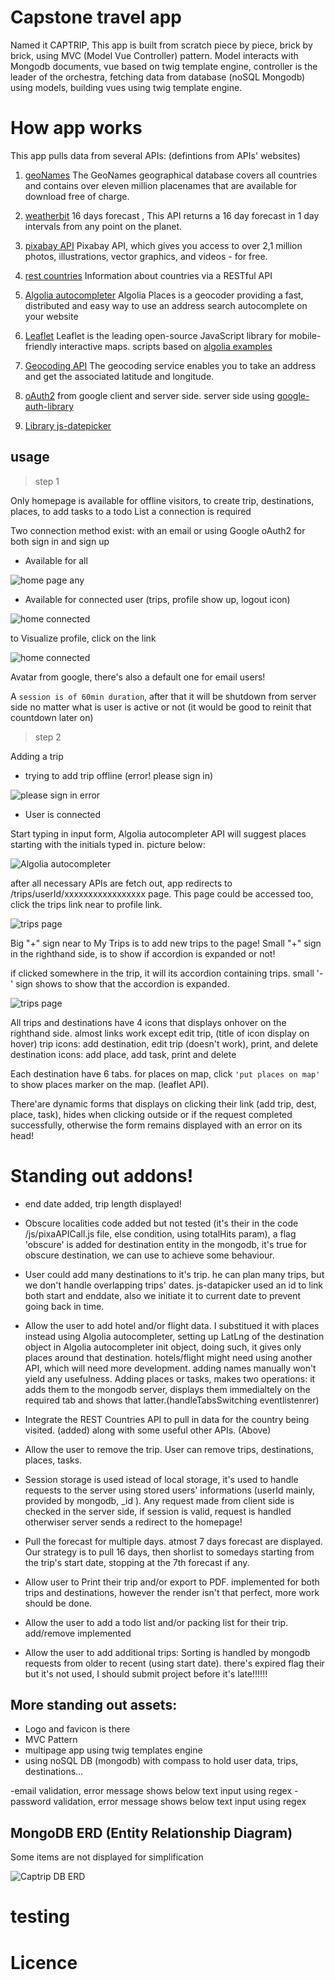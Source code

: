 # Capstone travel app
Named it CAPTRIP, This app is built from scratch piece by piece, brick by brick, using MVC (Model Vue Controller) pattern. Model interacts with Mongodb documents, vue based on twig template engine, controller is the leader of the orchestra, fetching data from database (noSQL Mongodb) using models, building vues using twig template engine.
# How app works

This app pulls data from several APIs: (defintions from APIs' websites)

1. [geoNames](http://www.geonames.org/) The GeoNames geographical database covers all countries and contains over eleven million placenames that are available for download free of charge.

2. [weatherbit](https://www.weatherbit.io/api/weather-forecast-16-day)
16 days forecast , This API returns a 16 day forecast in 1 day intervals from any point on the planet.

3. [pixabay API](https://pixabay.com/api/docs/) Pixabay API, which gives you access to over 2,1 million photos, illustrations, vector graphics, and videos - for free.

4. [rest countries](https://restcountries.eu/) Information about countries via a RESTful API

5. [Algolia autocompleter](//community.algolia.com/places/documentation.html#api-options-container) Algolia Places is a geocoder providing a fast, distributed and easy way to use an address search autocomplete on your website

6. [Leaflet](https://leafletjs.com/) Leaflet is the leading open-source JavaScript library for mobile-friendly interactive maps. scripts based on [algolia examples](https://community.algolia.com/places/examples.html)

7. [Geocoding API](https://developer.mapquest.com/documentation/geocoding-api/address/get/) The geocoding service enables you to take an address and get the associated latitude and longitude.

8. [oAuth2](https://developers.google.com/identity/protocols/oauth2/javascript-implicit-flow) from google client and server side. server side using [google-auth-library](https://www.npmjs.com/package/google-auth-library)

9. [Library js-datepicker](https://www.npmjs.com/package/js-datepicker)
## usage 
> step 1

Only homepage is available for offline visitors, to create trip, destinations, places, to add tasks to a todo List a connection is required

Two connection method exist: with an email or using Google oAuth2 for both sign in and sign up

* Available for all

![home page any ](https://github.com/anaruz-source/capstone-travel-app/blob/master/readmeassets/anyvisitors.png?raw=true)



* Available for connected user (trips, profile show up, logout icon)


![home connected](https://github.com/anaruz-source/capstone-travel-app/blob/master/readmeassets/connected.png?raw=true)

to Visualize profile, click on the link


![home connected](https://github.com/anaruz-source/capstone-travel-app/blob/master/readmeassets/profile.png?raw=true)

Avatar from google, there's also a default one for email users!

A ```session is of 60min duration```, after that it will be shutdown from server side no matter what is user is active or not (it would be good to reinit that countdown later on)

> step 2 

Adding a trip

* trying to add trip offline (error! please sign in)

![please sign in error](https://github.com/anaruz-source/capstone-travel-app/blob/master/readmeassets/anyvisitors.png?raw=true)

* User is connected

Start typing in input form, Algolia autocompleter API will suggest places starting with the initials typed in. picture below:

![Algolia autocompleter](https://github.com/anaruz-source/capstone-travel-app/blob/master/readmeassets/algoliaauto.png?raw=true)

after all necessary APIs are fetch out, app redirects to /trips/userId/xxxxxxxxxxxxxxxxx page. This page could be accessed too, click the trips link near to profile link.


![trips page](https://github.com/anaruz-source/capstone-travel-app/blob/master/readmeassets/trips.png?raw=true)

Big "+" sign near to My Trips is to add new trips to the page!
Small "+" sign in the righthand side, is to show if accordion is expanded or not!

if clicked somewhere in the trip, it will its accordion containing trips. small '-' sign shows to show that the accordion is expanded.

![trips page](https://github.com/anaruz-source/capstone-travel-app/blob/master/readmeassets/destinations.png?raw=true)

All trips and destinations have 4 icons that displays onhover on the righthand side. almost links work except edit trip, (title of icon display on hover)
trip icons: add destination, edit trip (doesn't work), print, and delete
destination icons: add place, add task, print and delete

Each destination have 6 tabs. for places on map, click ``'put places on map'`` to show places marker on the map. (leaflet API).

There'are dynamic forms that displays on clicking their link (add trip, dest, place, task), hides when clicking outside or if the request completed successfully, otherwise the form remains displayed with an error on its head!

# Standing out addons!

- end date added, trip length displayed!

- Obscure localities code added but not tested (it's their in the code /js/pixaAPICall.js file, else condition, using totalHits param), a flag 'obscure' is added for destination entity in the mongodb, it's true for obscure destination, we can use to achieve some behaviour.

- User could add many destinations to it's trip. he can plan many trips, but we don't handle overlapping trips' dates. js-datapicker used an id to link both start and enddate, also we initiate it to current date to prevent going back in time.

-  Allow the user to add hotel and/or flight data. I substitued it with places instead using Algolia autocompleter, setting up LatLng of the destination object in Algolia autocompleter init object, doing such, it gives only places around that destination. hotels/flight might need using another API, which will need more development. adding names manually won't yield any usefulness.
Adding places or tasks, makes two operations: it adds them to the mongodb server, displays them immedialtely on the required tab and shows that latter.(handleTabsSwitching eventlistenrer)

- Integrate the REST Countries API to pull in data for the country being visited. (added) along with some useful other APIs. (Above)
- Allow the user to remove the trip. User can remove trips, destinations, places, tasks.

- Session storage is used istead of local storage, it's used to handle requests to the server using stored users' informations (userId mainly, provided by mongodb, _id ). Any request made from client side is checked in the server side, if session is valid, request is handled otherwiser server sends a redirect to the homepage!

- Pull the forecast for multiple days. atmost 7 days forecast are displayed. Our strategy is to pull 16 days, then shorlist to somedays starting from the trip's start date, stopping at the 7th forecast if any.

- Allow user to Print their trip and/or export to PDF. implemented for both trips and destinations, however the render isn't that perfect, more work should be done.

- Allow the user to add a todo list and/or packing list for their trip. add/remove implemented

- Allow the user to add additional trips: Sorting is handled by mongodb requests from older to recent (using start date). there's expired flag their but it's not used, I should submit project before it's late!!!!!!

## More standing out assets:

- Logo and favicon is there
- MVC Pattern
- multipage app using twig templates engine
- using noSQL DB (mongodb) with compass to hold user data, trips, destinations... 

-email validation, error message shows below text input using regex
-password validation, error message shows below text input using regex

 
 ## MongoDB ERD (Entity Relationship Diagram)



Some items are not displayed for simplification

![Captrip DB ERD](https://github.com/anaruz-source/capstone-travel-app/blob/master/readmeassets/captrip-db-erd.png?raw=true)

# testing

# Licence